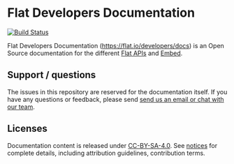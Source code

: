 # Flat Developers Documentation

[![Build Status](https://travis-ci.org/FlatIO/dev-docs.svg?branch=master)](https://travis-ci.org/FlatIO/dev-docs)

Flat Developers Documentation (https://flat.io/developers/docs) is an Open Source documentation for the different [Flat APIs](https://flat.io/developers/docs/api/) and [Embed](https://flat.io/developers/docs/embed/).

## Support / questions

The issues in this repository are reserved for the documentation itself. If you have any questions or feedback, please send [send us an email or chat with our team](https://flat.io/support).

## Licenses

Documentation content is released under [CC-BY-SA-4.0](https://creativecommons.org/licenses/by-sa/4.0/). See [notices](docs/notices.md) for complete details, including attribution guidelines, contribution terms.
